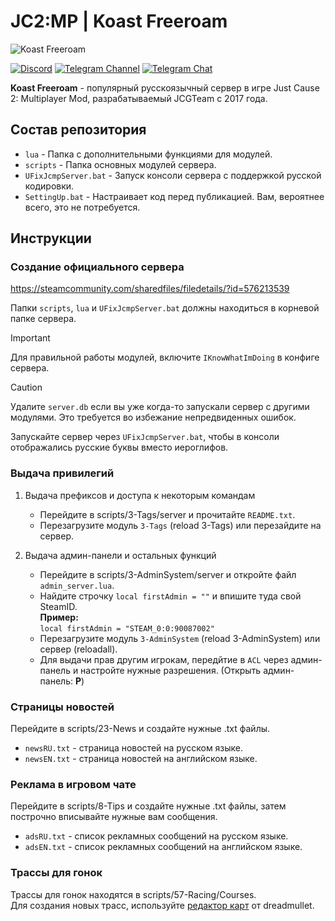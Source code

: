 # JC2:MP | Koast Freeroam
![Koast Freeroam](https://i.imgur.com/Pg5QXZU.jpg)

[![Discord](https://img.shields.io/badge/Discord-Koast_Freeroam-5765ec?logo=discord&logoColor=white)](https://discord.com/invite/vzew9mDpYn)
[![Telegram Channel](https://img.shields.io/badge/Telegram-Koast_Freeroam_Channel-35ade1?logo=telegram)](https://t.me/koastfreeroam)
[![Telegram Chat](https://img.shields.io/badge/Telegram-JCGTeam_Chat-35ade1?logo=telegram)](https://t.me/jcgteamchat)

**Koast Freeroam** - популярный русскоязычный сервер в игре Just Cause 2: Multiplayer Mod, разрабатываемый JCGTeam с 2017 года.

## Состав репозитория
* `lua` - Папка с дополнительными функциями для модулей.
* `scripts` - Папка основных модулей сервера.
* `UFixJcmpServer.bat` - Запуск консоли сервера с поддержкой русской кодировки.
* `SettingUp.bat` - Настраивает код перед публикацией. Вам, вероятнее всего, это не потребуется.

## Инструкции
### Создание официального сервера
https://steamcommunity.com/sharedfiles/filedetails/?id=576213539

Папки `scripts`, `lua` и `UFixJcmpServer.bat` должны находиться в корневой папке сервера.

> [!IMPORTANT]
> Для правильной работы модулей, включите `IKnowWhatImDoing` в конфиге сервера.

> [!CAUTION]
> Удалите `server.db` если вы уже когда-то запускали сервер с другими модулями. Это требуется во избежание непредвиденных ошибок.

Запускайте сервер через `UFixJcmpServer.bat`, чтобы в консоли отображались русские буквы вместо иероглифов.

### Выдача привилегий
1. Выдача префиксов и доступа к некоторым командам
    - Перейдите в scripts/3-Tags/server и прочитайте `README.txt`.
    - Перезагрузите модуль `3-Tags` (reload 3-Tags) или перезайдите на сервер.

2. Выдача админ-панели и остальных функций
    - Перейдите в scripts/3-AdminSystem/server и откройте файл `admin_server.lua`.
    - Найдите строчку `local firstAdmin = ""` и впишите туда свой SteamID.\
**Пример:**\
```local firstAdmin = "STEAM_0:0:90087002"```
    - Перезагрузите модуль `3-AdminSystem` (reload 3-AdminSystem) или сервер (reloadall).
    - Для выдачи прав другим игрокам, передйтие в `ACL` через админ-панель и настройте нужные разрешения. (Открыть админ-панель: **P**)

### Страницы новостей
Перейдите в scripts/23-News и создайте нужные .txt файлы.
* `newsRU.txt` - страница новостей на русском языке.
* `newsEN.txt` - страница новостей на английском языке.

### Реклама в игровом чате
Перейдите в scripts/8-Tips и создайте нужные .txt файлы, затем построчно вписывайте нужные вам сообщения.
* `adsRU.txt` - список рекламных сообщений на русском языке.
* `adsEN.txt` - список рекламных сообщений на английском языке.

### Трассы для гонок
Трассы для гонок находятся в scripts/57-Racing/Courses.\
Для создания новых трасс, используйте [редактор карт](https://github.com/dreadmullet/JC2-MP-MapEditor "JC2-MP-MapEditor") от dreadmullet.

